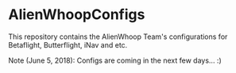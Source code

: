 # AlienWhoopConfigs
This repository contains the AlienWhoop Team's configurations for Betaflight, Butterflight, iNav and etc.

Note (June 5, 2018): Configs are coming in the next few days... :)
